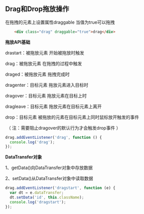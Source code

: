 

## Drag和Drop拖放操作

在拖拽的元素上设置属性draggable 当值为true可以拖拽

```html
    <div class="drag" draggable="true">drag</div>

```



**拖放API基础**

drastart：被拖放元素  开始被拖放时触发

drag：被拖放元素  在拖拽的过程中触发

draged：被拖放元素  拖拽完成时

dragenter：目标元素  拖放元素进入目标时

dragover：目标元素  拖放元素在目标上时

dragleave：目标元素  拖放元素在目标元素上离开

drop：目标元素  被拖放的元素在目标元素上同时鼠标放开触发的事件 

​		（ 注：需要阻止dragover的默认行为才会触发drop事件 ）

```javascript
drag.addEventListener('drag', function () {
  console.log('drag');
});
```



**DataTransfer对象**

1、getData()向DataTransfer对象中存放数据

2、setData()从DataTransfer对象中读取数据



```javascript
drag.addEventListener('dragstart', function (e) {
  var dt = e.dataTransfer;
  dt.setData('id', this.className);
  console.log('dragstart');
});
```



